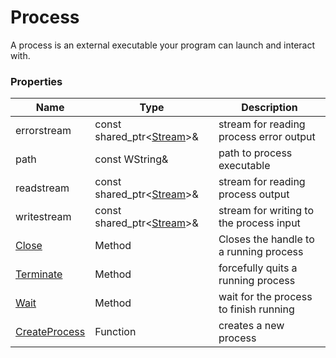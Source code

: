 # Process #
A process is an external executable your program can launch and interact with.

### Properties ###
| Name | Type | Description |
|---|---|---|
| errorstream | const shared_ptr<[Stream](Stream.md)\>& | stream for reading process error output |
| path | const WString& | path to process executable |
| readstream | const shared_ptr<[Stream](Stream.md)\>& | stream for reading process output |
| writestream | const shared_ptr<[Stream](Stream.md)\>& | stream for writing to the process input |
| [Close](Process_Close.md) | Method | Closes the handle to a running process |
| [Terminate](Process_Terminate.md) | Method | forcefully quits a running process |
| [Wait](Process_Wait.md) | Method | wait for the process to finish running |
| [CreateProcess](CreateProcess.md) | Function | creates a new process |
